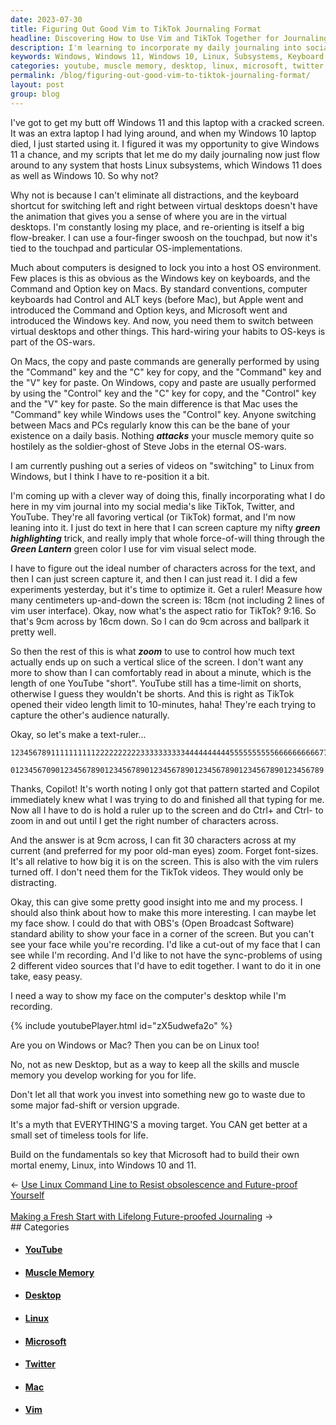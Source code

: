 ```yaml
---
date: 2023-07-30
title: Figuring Out Good Vim to TikTok Journaling Format
headline: Discovering How to Use Vim and TikTok Together for Journaling
description: I'm learning to incorporate my daily journaling into social media like TikTok, Twitter, and YouTube. I'm optimizing the vertical format, and using my 'Green Lantern' green highlighting trick to imply force of will. I'm figuring out the ideal number of characters across for the text, and then I can screen capture it and read it. I'm also looking for a way to show my face on the computer's desktop while I'm recording. Follow my journey and learn how to be on Linux
keywords: Windows, Windows 11, Windows 10, Linux, Subsystems, Keyboard Shortcut, Virtual Desktops, OS-wars, Mac, Command, Option, Control, Copy, Paste, Muscle Memory, Steve Jobs, OS-wars, Vim, Journal, TikTok, Twitter, YouTube, Vertical Format, Green Highlighting, Green Lantern, Zoom, OBS, Open Broadcast Software, Desktop, Version Upgrade, Fad-Shift, Timeless Tools, Microsoft, Linux
categories: youtube, muscle memory, desktop, linux, microsoft, twitter, mac, vim
permalink: /blog/figuring-out-good-vim-to-tiktok-journaling-format/
layout: post
group: blog
---
```



I've got to get my butt off Windows 11 and this laptop with a cracked screen. It
was an extra laptop I had lying around, and when my Windows 10 laptop died, I
just started using it. I figured it was my opportunity to give Windows 11 a
chance, and my scripts that let me do my daily journaling now just flow around
to any system that hosts Linux subsystems, which Windows 11 does as well as
Windows 10. So why not?

Why not is because I can't eliminate all distractions, and the keyboard shortcut
for switching left and right between virtual desktops doesn't have the animation
that gives you a sense of where you are in the virtual desktops. I'm constantly
losing my place, and re-orienting is itself a big flow-breaker. I can use a
four-finger swoosh on the touchpad, but now it's tied to the touchpad and
particular OS-implementations.

Much about computers is designed to lock you into a host OS environment. Few
places is this as obvious as the Windows key on keyboards, and the Command and
Option key on Macs. By standard conventions, computer keyboards had Control and
ALT keys (before Mac), but Apple went and introduced the Command and Option
keys, and Microsoft went and introduced the Windows key. And now, you need them
to switch between virtual desktops and other things. This hard-wiring your
habits to OS-keys is part of the OS-wars.

On Macs, the copy and paste commands are generally performed by using the
"Command" key and the "C" key for copy, and the "Command" key and the "V" key
for paste. On Windows, copy and paste are usually performed by using the
"Control" key and the "C" key for copy, and the "Control" key and the "V" key
for paste. So the main difference is that Mac uses the "Command" key while
Windows uses the "Control" key. Anyone switching between Macs and PCs regularly
know this can be the bane of your existence on a daily basis. Nothing
***attacks*** your muscle memory quite so hostilely as the soldier-ghost of
Steve Jobs in the eternal OS-wars.

I am currently pushing out a series of videos on "switching" to Linux from
Windows, but I think I have to re-position it a bit.

I'm coming up with a clever way of doing this, finally incorporating what I do
here in my vim journal into my social media's like TikTok, Twitter, and YouTube.
They're all favoring vertical (or TikTok) format, and I'm now leaning into it. I
just do text in here that I can screen capture my nifty ***green highlighting***
trick, and really imply that whole force-of-will thing through the ***Green
Lantern*** green color I use for vim visual select mode.

I have to figure out the ideal number of characters across for the text, and
then I can just screen capture it, and then I can just read it. I did a few
experiments yesterday, but it's time to optimize it. Get a ruler! Measure how
many centimeters up-and-down the screen is: 18cm (not including 2 lines of vim
user interface). Okay, now what's the aspect ratio for TikTok? 9:16. So that's
9cm across by 16cm down. So I can do 9cm across and ballpark it pretty well.

So then the rest of this is what ***zoom*** to use to control how much text
actually ends up on such a vertical slice of the screen. I don't want any more
to show than I can comfortably read in about a minute, which is the length of
one YouTube "short". YouTube still has a time-limit on shorts, otherwise I guess
they wouldn't be shorts. And this is right as TikTok opened their video length
limit to 10-minutes, haha! They're each trying to capture the other's audience
naturally.

Okay, so let's make a text-ruler...

```
1234567891111111111222222222233333333334444444444555555555566666666667777777777
         0123456709012345678901234567890123456789012345678901234567890123456789
```

Thanks, Copilot! It's worth noting I only got that pattern started and Copilot
immediately knew what I was trying to do and finished all that typing for me.
Now all I have to do is hold a ruler up to the screen and do Ctrl+ and Ctrl- to
zoom in and out until I get the right number of characters across.

And the answer is at 9cm across, I can fit 30 characters across at my current
(and preferred for my poor old-man eyes) zoom. Forget font-sizes. It's all
relative to how big it is on the screen. This is also with the vim rulers turned
off. I don't need them for the TikTok videos. They would only be distracting.

Okay, this can give some pretty good insight into me and my process. I should
also think about how to make this more interesting. I can maybe let my face
show. I could do that with OBS's (Open Broadcast Software) standard ability to
show your face in a corner of the screen. But you can't see your face while
you're recording. I'd like a cut-out of my face that I can see while I'm
recording. And I'd like to not have the sync-problems of using 2 different video
sources that I'd have to edit together. I want to do it in one take, easy peasy.

I need a way to show my face on the computer's desktop while I'm recording. 

{% include youtubePlayer.html id="zX5udwefa2o" %}

Are you on Windows or Mac?
Then you can be on Linux too!

No, not as new Desktop, but as
a way to keep all the skills
and muscle memory you develop
working for you for life.

Don't let all that work you
invest into something new go
to waste due to some major
fad-shift or version upgrade.

It's a myth that EVERYTHING'S
a moving target. You CAN get
better at a small set of
timeless tools for life.

Build on the fundamentals so
key that Microsoft had to
build their own mortal enemy,
Linux, into Windows 10 and 11.

<div class="arrow-links"><div class="post-nav-prev"><span class="arrow">&larr;&nbsp;</span><a href="/blog/use-linux-command-line-to-resist-obsolescence-and-future-proof-yourself/">Use Linux Command Line to Resist obsolescence and Future-proof Yourself</a></div> &nbsp; <div class="post-nav-next"><a href="/blog/making-a-fresh-start-with-lifelong-future-proofed-journaling/">Making a Fresh Start with Lifelong Future-proofed Journaling</a><span class="arrow">&nbsp;&rarr;</span></div></div>
## Categories

<ul>
<li><h4><a href='/youtube/'>YouTube</a></h4></li>
<li><h4><a href='/muscle-memory/'>Muscle Memory</a></h4></li>
<li><h4><a href='/desktop/'>Desktop</a></h4></li>
<li><h4><a href='/linux/'>Linux</a></h4></li>
<li><h4><a href='/microsoft/'>Microsoft</a></h4></li>
<li><h4><a href='/twitter/'>Twitter</a></h4></li>
<li><h4><a href='/mac/'>Mac</a></h4></li>
<li><h4><a href='/vim/'>Vim</a></h4></li></ul>